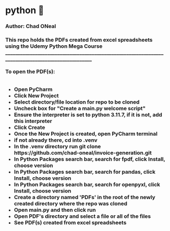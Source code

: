 # python &#128013;
<h3>Author: Chad ONeal<h3>
This repo holds the PDFs created from excel spreadsheets using the Udemy Python Mega Course <br>
___________________________________________________________________________________________________ <br><br>  
To open the PDF(s): <br><br>
<ul>
  <li> Open PyCharm <br>
  <li> Click New Project <br>
  <li> Select directory/file location for repo to be cloned <br>
  <li> Uncheck box for "Create a main.py welcome script"  <br>
  <li> Ensure the interpreter is set to python 3.11.7, if it is not, add this interpreter <br>   
  <li> Click Create <br> 
  <li> Once the New Project is created, open PyCharm terminal <br>
  <li> if not already there, cd into .venv <br>
  <li> In the .venv directory run git clone https://github.com/chad-oneal/invoice-generation.git <br>
  <li> In Python Packages search bar, search for fpdf, click Install, choose version <br> 
  <li> In Python Packages search bar, search for pandas, click Install, choose version <br> 
  <li> In Python Packages search bar, search for openpyxl, click Install, choose version <br>
  <li> Create a directory named 'PDFs' in the root of the newly created directory where the repo was cloned <br>  
  <li> Open main.py and then click run <br>
  <li> Open PDF's directory and select a file or all of the files <br> 
  <li> See PDF(s) created from excel spreadsheets  
